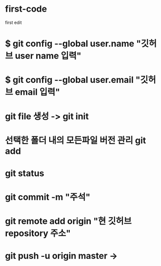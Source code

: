 # first-code
first edit
# $ git config --global user.name "깃허브 user name 입력"
# $ git config --global user.email "깃허브 email 입력"
# git file 생성 -> git init
# 선택한 폴더 내의 **모든**파일 버전 관리 git add
# git status
# git commit -m "주석"
# git remote add origin "현 깃허브 repository 주소"
# git push -u origin master -> 
